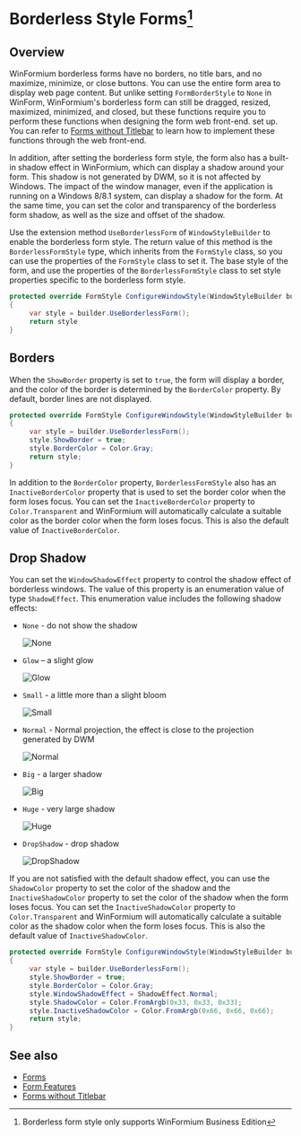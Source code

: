 # Borderless Style Forms[^1]

[^1]: Borderless form style only supports WinFormium Business Edition

## Overview

WinFormium borderless forms have no borders, no title bars, and no maximize, minimize, or close buttons. You can use the entire form area to display web page content. But unlike setting `FormBorderStyle` to `None` in WinForm, WinFormium's borderless form can still be dragged, resized, maximized, minimized, and closed, but these functions require you to perform these functions when designing the form web front-end. set up. You can refer to [Forms without Titlebar](./Forms-Without-Titlebar.md) to learn how to implement these functions through the web front-end.

In addition, after setting the borderless form style, the form also has a built-in shadow effect in WinFormium, which can display a shadow around your form. This shadow is not generated by DWM, so it is not affected by Windows. The impact of the window manager, even if the application is running on a Windows 8/8.1 system, can display a shadow for the form. At the same time, you can set the color and transparency of the borderless form shadow, as well as the size and offset of the shadow.

Use the extension method `UseBorderlessForm` of `WindowStyleBuilder` to enable the borderless form style. The return value of this method is the `BorderlessFormStyle` type, which inherits from the `FormStyle` class, so you can use the properties of the `FormStyle` class to set it. The base style of the form, and use the properties of the `BorderlessFormStyle` class to set style properties specific to the borderless form style.

```csharp
protected override FormStyle ConfigureWindowStyle(WindowStyleBuilder builder)
{
     var style = builder.UseBorderlessForm();
     return style
}
```

## Borders

When the `ShowBorder` property is set to `true`, the form will display a border, and the color of the border is determined by the `BorderColor` property. By default, border lines are not displayed.

```csharp
protected override FormStyle ConfigureWindowStyle(WindowStyleBuilder builder)
{
     var style = builder.UseBorderlessForm();
     style.ShowBorder = true;
     style.BorderColor = Color.Gray;
     return style;
}
```

In addition to the `BorderColor` property, `BorderlessFormStyle` also has an `InactiveBorderColor` property that is used to set the border color when the form loses focus. You can set the `InactiveBorderColor` property to `Color.Transparent` and WinFormium will automatically calculate a suitable color as the border color when the form loses focus. This is also the default value of `InactiveBorderColor`.

## Drop Shadow

You can set the `WindowShadowEffect` property to control the shadow effect of borderless windows. The value of this property is an enumeration value of type `ShadowEffect`. This enumeration value includes the following shadow effects:

- `None` - do not show the shadow

  ![None](dropshadow-none.png)

- `Glow` – a slight glow

  ![Glow](dropshadow-glow.png)

- `Small` - a little more than a slight bloom

  ![Small](dropshadow-small.png)

- `Normal` - Normal projection, the effect is close to the projection generated by DWM

  ![Normal](dropshadow-normal.png)

- `Big` - a larger shadow

  ![Big](dropshadow-big.png)

- `Huge` - very large shadow

  ![Huge](dropshadow-huge.png)

- `DropShadow` - drop shadow

  ![DropShadow](dropshadow-drop.png)

If you are not satisfied with the default shadow effect, you can use the `ShadowColor` property to set the color of the shadow and the `InactiveShadowColor` property to set the color of the shadow when the form loses focus. You can set the `InactiveShadowColor` property to `Color.Transparent` and WinFormium will automatically calculate a suitable color as the shadow color when the form loses focus. This is also the default value of `InactiveShadowColor`.

```csharp
protected override FormStyle ConfigureWindowStyle(WindowStyleBuilder builder)
{
     var style = builder.UseBorderlessForm();
     style.ShowBorder = true;
     style.BorderColor = Color.Gray;
     style.WindowShadowEffect = ShadowEffect.Normal;
     style.ShadowColor = Color.FromArgb(0x33, 0x33, 0x33);
     style.InactiveShadowColor = Color.FromArgb(0x66, 0x66, 0x66);
     return style;
}
```

## See also

- [Forms](./overview.md)
- [Form Features](./Form-Features.md)
- [Forms without Titlebar](./Forms-Without-Titlebar.md)
